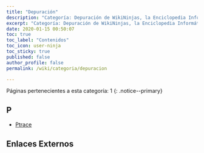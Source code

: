```yaml
---
title: "Depuración"
description: "Categoría: Depuración de WikiNinjas, la Enciclopedia Informática Tecnológica Ciberninjas"
excerpt: "Categoría: Depuración de WikiNinjas, la Enciclopedia Informática Tecnológica Ciberninjas"
date: 2020-01-15 00:50:07
toc: true
toc_label: "Contenidos"
toc_icon: user-ninja
toc_sticky: true
published: false
author_profile: false
permalink: /wiki/categoria/depuracion

---
```

<!-- EN CONSTRUCCIÓN -->
Páginas pertenecientes a esta categoría: 1
{: .notice--primary}

## P

- [Ptrace](/wiki/ptrace)

## Enlaces Externos


<!-- https://en.wikipedia.org/wiki/Category:Free_static_website_generators -->